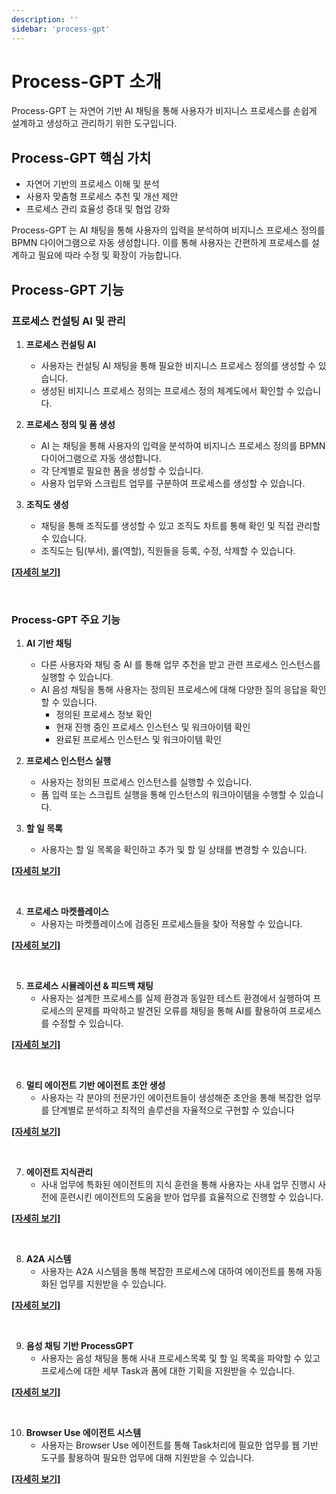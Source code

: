 ```yaml
---
description: ''
sidebar: 'process-gpt'
---
```

# Process-GPT 소개

Process-GPT 는 자연어 기반 AI 채팅을 통해 사용자가 비지니스 프로세스를 손쉽게 설계하고 생성하고 관리하기 위한 도구입니다.

## Process-GPT 핵심 가치

- 자연어 기반의 프로세스 이해 및 분석
- 사용자 맞춤형 프로세스 추천 및 개선 제안
- 프로세스 관리 효율성 증대 및 협업 강화

Process-GPT 는 AI 채팅을 통해 사용자의 입력을 분석하여 비지니스 프로세스 정의를 BPMN 다이어그램으로 자동 생성합니다.
이를 통해 사용자는 간편하게 프로세스를 설계하고 필요에 따라 수정 및 확장이 가능합니다.


## Process-GPT 기능

### 프로세스 컨설팅 AI 및 관리

1. **프로세스 컨설팅 AI**

    - 사용자는 컨설팅 AI 채팅을 통해 필요한 비지니스 프로세스 정의를 생성할 수 있습니다.
    - 생성된 비지니스 프로세스 정의는 프로세스 정의 체계도에서 확인할 수 있습니다.

2. **프로세스 정의 및 폼 생성**

    - AI 는 채팅을 통해 사용자의 입력을 분석하여 비지니스 프로세스 정의를 BPMN 다이어그램으로 자동 생성합니다.  
    - 각 단계별로 필요한 폼을 생성할 수 있습니다.
    - 사용자 업무와 스크립트 업무를 구분하여 프로세스를 생성할 수 있습니다.

3. **조직도 생성**

    - 채팅을 통해 조직도를 생성할 수 있고 조직도 차트를 통해 확인 및 직접 관리할 수 있습니다.
    - 조직도는 팀(부서), 롤(역할), 직원들을 등록, 수정, 삭제할 수 있습니다.

[**[자세히 보기]**](admin-guide)

<br>

### Process-GPT 주요 기능

1. **AI 기반 채팅**
    - 다른 사용자와 채팅 중 AI 를 통해 업무 추천을 받고 관련 프로세스 인스턴스를 실행할 수 있습니다.
    - AI 음성 채팅을 통해 사용자는 정의된 프로세스에 대해 다양한 질의 응답을 확인할 수 있습니다.
        - 정의된 프로세스 정보 확인
        - 현재 진행 중인 프로세스 인스턴스 및 워크아이템 확인
        - 완료된 프로세스 인스턴스 및 워크아이템 확인

2. **프로세스 인스턴스 실행**
    - 사용자는 정의된 프로세스 인스턴스를 실행할 수 있습니다.
    - 폼 입력 또는 스크립트 실행을 통해 인스턴스의 워크아이템을 수행할 수 있습니다.

3. **할 일 목록**
    - 사용자는 할 일 목록을 확인하고 추가 및 할 일 상태를 변경할 수 있습니다.

[**[자세히 보기]**](user-guide)

<br>

4. **프로세스 마켓플레이스**
    - 사용자는 마켓플레이스에 검증된 프로세스들을 찾아 적용할 수 있습니다. 
    
[**[자세히 보기]**](process-marketplace)

<br>

5. **프로세스 시뮬레이션 & 피드백 채팅**
    - 사용자는 설계한 프로세스를 실제 환경과 동일한 테스트 환경에서 실행하여 프로세스의 문제를 파악하고 발견된 오류를 채팅을 통해 AI를 활용하여 프로세스를 수정할 수 있습니다.

[**[자세히 보기]**](simulation)

<br>

6. **멀티 에이전트 기반 에이전트 초안 생성**
    - 사용자는 각 분야의 전문가인 에이전트들이 생성해준 초안을 통해 복잡한 업무를 단계별로 분석하고 최적의 솔루션을 자율적으로 구현할 수 있습니다

[**[자세히 보기]**](multi-agent)

<br>

7. **에이전트 지식관리**
    - 사내 업무에 특화된 에이전트의 지식 훈련을 통해 사용자는 사내 업무 진행시 사전에 훈련시킨 에이전트의 도움을 받아 업무를 효율적으로 진행할 수 있습니다.

[**[자세히 보기]**](agent-knowledge)

<br>

8. **A2A 시스템**
    - 사용자는 A2A 시스템을 통해 복잡한 프로세스에 대하여 에이전트를 통해 자동화된 업무를 지원받을 수 있습니다.

[**[자세히 보기]**](a2a-system)

<br>

9. **음성 채팅 기반 ProcessGPT**
    - 사용자는 음성 채팅을 통해 사내 프로세스목록 및 할 일 목록을 파악할 수 있고 프로세스에 대한 세부 Task과 폼에 대한 기획을 지원받을 수 있습니다.

[**[자세히 보기]**](voice-chat)

<br>

10. **Browser Use 에이전트 시스템**
    - 사용자는 Browser Use 에이전트를 통해 Task처리에 필요한 업무를 웹 기반 도구를 활용하여 필요한 업무에 대해 지원받을 수 있습니다.

[**[자세히 보기]**](browser-use)